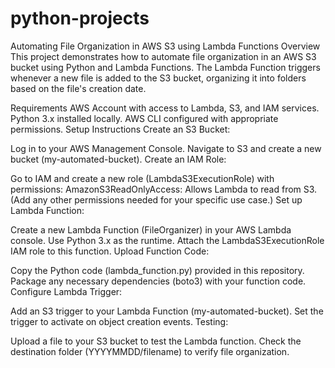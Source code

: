 # python-projects


Automating File Organization in AWS S3 using Lambda Functions
Overview
This project demonstrates how to automate file organization in an AWS S3 bucket using Python and Lambda Functions. The Lambda Function triggers whenever a new file is added to the S3 bucket, organizing it into folders based on the file's creation date.

Requirements
AWS Account with access to Lambda, S3, and IAM services.
Python 3.x installed locally.
AWS CLI configured with appropriate permissions.
Setup Instructions
Create an S3 Bucket:

Log in to your AWS Management Console.
Navigate to S3 and create a new bucket (my-automated-bucket).
Create an IAM Role:

Go to IAM and create a new role (LambdaS3ExecutionRole) with permissions:
AmazonS3ReadOnlyAccess: Allows Lambda to read from S3.
(Add any other permissions needed for your specific use case.)
Set up Lambda Function:

Create a new Lambda Function (FileOrganizer) in your AWS Lambda console.
Use Python 3.x as the runtime.
Attach the LambdaS3ExecutionRole IAM role to this function.
Upload Function Code:

Copy the Python code (lambda_function.py) provided in this repository.
Package any necessary dependencies (boto3) with your function code.
Configure Lambda Trigger:

Add an S3 trigger to your Lambda Function (my-automated-bucket).
Set the trigger to activate on object creation events.
Testing:

Upload a file to your S3 bucket to test the Lambda function.
Check the destination folder (YYYYMMDD/filename) to verify file organization.
